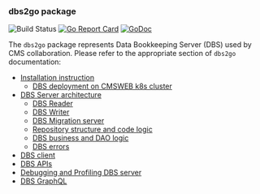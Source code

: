 ### dbs2go package

![Build Status](https://github.com/dmwm/dbs2go/actions/workflows/go.yml/badge.svg)
[![Go Report Card](https://goreportcard.com/badge/github.com/dmwm/dbs2go)](https://goreportcard.com/report/github.com/dmwm/dbs2go)
[![GoDoc](https://godoc.org/github.com/dmwm/dbs2go?status.svg)](https://godoc.org/github.com/dmwm/dbs2go)

The `dbs2go` package represents Data Bookkeeping Server (DBS) used
by CMS collaboration. Please refer to the appropriate section of `dbs2go`
documentation:

- [Installation instruction](docs/Installation.md)
  - [DBS deployment on CMSWEB k8s cluster](docs/k8s.md)
- [DBS Server architecture](docs/DBSServer.md)
  - [DBS Reader](docs/DBSReader.md)
  - [DBS Writer](docs/DBSWriter.md)
  - [DBS Migration server](docs/MigrationServer.md)
  - [Repository structure and code logic](https://github.com/dmwm/dbs2go/blob/master/docs/DBSServer.md#repository-structure-and-code-logic)
  - [DBS business and DAO logic](https://github.com/dmwm/dbs2go/blob/master/docs/DBSServer.md#dbs-business-and-dao-logic)
  - [DBS errors](https://github.com/dmwm/dbs2go/blob/master/docs/DBSServer.md#dbs-errors)
- [DBS client](docs/Client.md)
- [DBS APIs](docs/apis.md)
- [Debugging and Profiling DBS server](docs/Debug.md)
- [DBS GraphQL](graphql/README.md)
